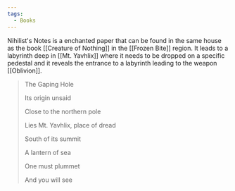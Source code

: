 ```yaml
---
tags:
  - Books
---
```


Nihilist's Notes is a enchanted paper that can be found in the same house as the book [[Creature of Nothing]] in the [[Frozen Bite]] region. It leads to a labyrinth deep in [[Mt. Yavhlix]] where it needs to be dropped on a specific pedestal and it reveals the entrance to a labyrinth leading to the weapon [[Oblivion]]. 

> The Gaping Hole
>
> Its origin unsaid
>
> Close to the northern pole
>
> Lies Mt. Yavhlix, place of dread
> 
> South of its summit
>
> A lantern of sea
>
> One must plummet
> 
> And you will see 
